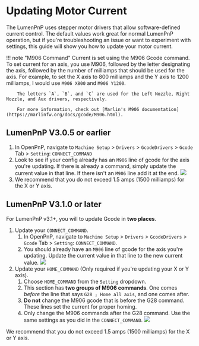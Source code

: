 # Updating Motor Current

The LumenPnP uses stepper motor drivers that allow software-defined current control. The default values work great for normal LumenPnP operation, but if you're troubleshooting an issue or want to experiment with settings, this guide will show you how to update your motor current.

!!! note "M906 Command"
        Current is set using the M906 Gcode command. To set current for an axis, you use M906, followed by the letter designating the axis, followed by the number of milliamps that should be used for the axis. For example, to set the X axis to 800 milliamps and the Y axis to 1200 milliamps, I would use `M906 X800` and `M906 Y1200`.

        The letters `A`, `B`, and `C` are used for the Left Nozzle, Right Nozzle, and Aux drivers, respectively.

        For more information, check out [Marlin's M906 documentation](https://marlinfw.org/docs/gcode/M906.html).

## LumenPnP V3.0.5 or earlier

1. In OpenPnP, navigate to `Machine Setup` > `Drivers` > `GcodeDrivers` > `Gcode` Tab > `Setting`: `CONNECT_COMMAND`
2. Look to see if your config already has an `M906` line of gcode for the axis you're updating. If there is already a command, simply update the current value in that line. If there isn't an `M906` line add it at the end.
   ![](img/305-motor-current.png)
3. We recommend that you do not exceed 1.5 amps (1500 milliamps) for the X or Y axis.

## LumenPnP V3.1.0 or later

For LumenPnP v3.1+, you will to update Gcode in **two places**.

1. Update your `CONNECT_COMMAND`.
    1. In OpenPnP, navigate to `Machine Setup` > `Drivers` > `GcodeDrivers` > `Gcode` Tab > `Setting`: `CONNECT_COMMAND`.
    2. You should already have an `M906` line of gcode for the axis you're updating. Update the current value in that line to the new current value.
    ![](img/31-connect.png)
2. Update your `HOME_COMMAND` (Only required if you're updating your X or Y axis).
    1. Choose `HOME_COMMAND` from the `Setting` dropdown.
    2. This section has **two groups of M906 commands**. One comes *before* the line that says `G28 ; Home all axis`, and one comes after.
    3. **Do not** change the M906 gcode that is before the G28 command. These lines set the current for proper homing.
    4. Only change the M906 commands after the G28 command. Use the same settings as you did in the `CONNECT_COMMAND`.
    ![](img/31-home.png)

We recommend that you do not exceed 1.5 amps (1500 milliamps) for the X or Y axis.